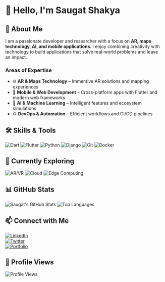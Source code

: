 # 👋 Hello, I'm Saugat Shakya

## 🚀 About Me

I am a passionate developer and researcher with a focus on **AR, maps technology, AI, and mobile applications**. I enjoy combining creativity with technology to build applications that solve real-world problems and leave an impact.

### Areas of Expertise

- 🌐 **AR & Maps Technology** – Immersive AR solutions and mapping experiences  
- 📱 **Mobile & Web Development** – Cross-platform apps with Flutter and modern web frameworks  
- 🤖 **AI & Machine Learning** – Intelligent features and ecosystem simulations  
- ⚙️ **DevOps & Automation** – Efficient workflows and CI/CD pipelines  

## 🛠️ Skills & Tools

![Dart](https://img.shields.io/badge/Dart-0175C2?style=for-the-badge&logo=dart&logoColor=white)
![Flutter](https://img.shields.io/badge/Flutter-02569B?style=for-the-badge&logo=flutter&logoColor=white)
![Python](https://img.shields.io/badge/Python-3776AB?style=for-the-badge&logo=python&logoColor=white)
![Django](https://img.shields.io/badge/Django-092E20?style=for-the-badge&logo=django&logoColor=white)
![Git](https://img.shields.io/badge/Git-F05032?style=for-the-badge&logo=git&logoColor=white)
![Docker](https://img.shields.io/badge/Docker-2496ED?style=for-the-badge&logo=docker&logoColor=white)

## 🌱 Currently Exploring

![AR/VR](https://img.shields.io/badge/AR%2FVR-FF6F61?style=for-the-badge)
![Cloud](https://img.shields.io/badge/Cloud-1DA1F2?style=for-the-badge)
![Edge Computing](https://img.shields.io/badge/Edge%20Computing-00C853?style=for-the-badge)

## 📊 GitHub Stats

![Saugat's GitHub Stats](https://github-readme-stats.vercel.app/api?username=saugatshakya&show_icons=true&theme=radical&count_private=true)
![Top Languages](https://github-readme-stats.vercel.app/api/top-langs/?username=saugatshakya&layout=compact&theme=radical)

## 📫 Connect with Me

[![LinkedIn](https://img.shields.io/badge/LinkedIn-0077B5?style=for-the-badge&logo=linkedin&logoColor=white)](https://www.linkedin.com/in/saugat-shakya)  
[![Twitter](https://img.shields.io/badge/Twitter-1DA1F2?style=for-the-badge&logo=twitter&logoColor=white)](https://twitter.com/saugatshakya)  
[![Portfolio](https://img.shields.io/badge/Portfolio-FF6F61?style=for-the-badge&logo=google-chrome&logoColor=white)](https://saugatshakya.dev)

## 👀 Profile Views

![Profile Views](https://img.shields.io/badge/Profile_Views-∞-brightgreen?style=for-the-badge)

